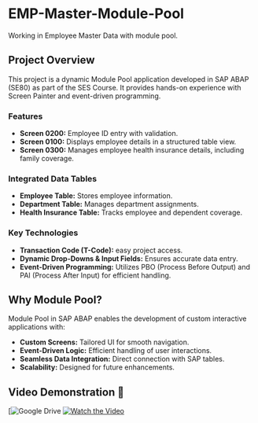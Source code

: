 # EMP-Master-Module-Pool

Working in Employee Master Data with module pool.

## Project Overview

This project is a dynamic Module Pool application developed in SAP ABAP (SE80) as part of the SES Course. It provides hands-on experience with Screen Painter and event-driven programming.

### Features

- **Screen 0200:** Employee ID entry with validation.
- **Screen 0100:** Displays employee details in a structured table view.
- **Screen 0300:** Manages employee health insurance details, including family coverage.

### Integrated Data Tables

- **Employee Table:** Stores employee information.
- **Department Table:** Manages department assignments.
- **Health Insurance Table:** Tracks employee and dependent coverage.

### Key Technologies

- **Transaction Code (T-Code):** easy project access.
- **Dynamic Drop-Downs & Input Fields:** Ensures accurate data entry.
- **Event-Driven Programming:** Utilizes PBO (Process Before Output) and PAI (Process After Input) for efficient handling.

## Why Module Pool?

Module Pool in SAP ABAP enables the development of custom interactive applications with:
- **Custom Screens:** Tailored UI for smooth navigation.
- **Event-Driven Logic:** Efficient handling of user interactions.
- **Seamless Data Integration:** Direct connection with SAP tables.
- **Scalability:** Designed for future enhancements.

## Video Demonstration 🎥

[![Google Drive](https://drive.google.com/file/d/1A3Y6dZu2MlwIK3oUCk_cwznYb5eaN87J/view?usp=sharing)
[![Watch the Video](path/to/thumbnail.jpg)](https://drive.google.com/file/d/1A3Y6dZu2MlwIK3oUCk_cwznYb5eaN87J/view?usp=sharing) 



